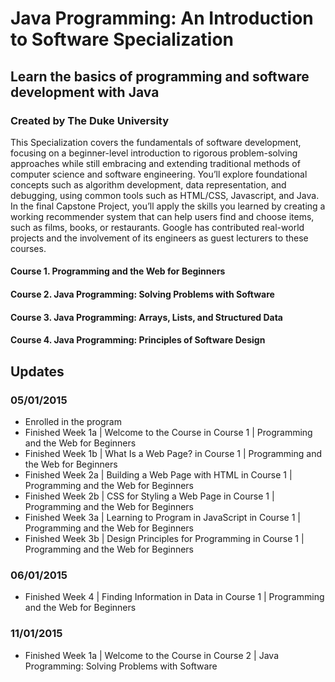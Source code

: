 # Java Programming: An Introduction to Software Specialization
## Learn the basics of programming and software development with Java
### Created by The Duke University

This Specialization covers the fundamentals of software development, focusing on a beginner-level introduction to rigorous problem-solving approaches while still embracing and extending traditional methods of computer science and software engineering. You’ll explore foundational concepts such as algorithm development, data representation, and debugging, using common tools such as HTML/CSS, Javascript, and Java. In the final Capstone Project, you’ll apply the skills you learned by creating a working recommender system that can help users find and choose items, such as films, books, or restaurants. Google has contributed real-world projects and the involvement of its engineers as guest lecturers to these courses.

#### Course 1. Programming and the Web for Beginners
#### Course 2. Java Programming: Solving Problems with Software
#### Course 3. Java Programming: Arrays, Lists, and Structured Data
#### Course 4. Java Programming: Principles of Software Design

## Updates
### 05/01/2015
- Enrolled in the program
- Finished Week 1a | Welcome to the Course in Course 1 | Programming and the Web for Beginners
- Finished Week 1b | What Is a Web Page? in Course 1 | Programming and the Web for Beginners
- Finished Week 2a | Building a Web Page with HTML in Course 1 | Programming and the Web for Beginners
- Finished Week 2b | CSS for Styling a Web Page in Course 1 | Programming and the Web for Beginners
- Finished Week 3a | Learning to Program in JavaScript in Course 1 | Programming and the Web for Beginners
- Finished Week 3b | Design Principles for Programming in Course 1 | Programming and the Web for Beginners

### 06/01/2015
- Finished Week 4 | Finding Information in Data in Course 1 | Programming and the Web for Beginners

### 11/01/2015
- Finished Week 1a | Welcome to the Course in Course 2 | Java Programming: Solving Problems with Software